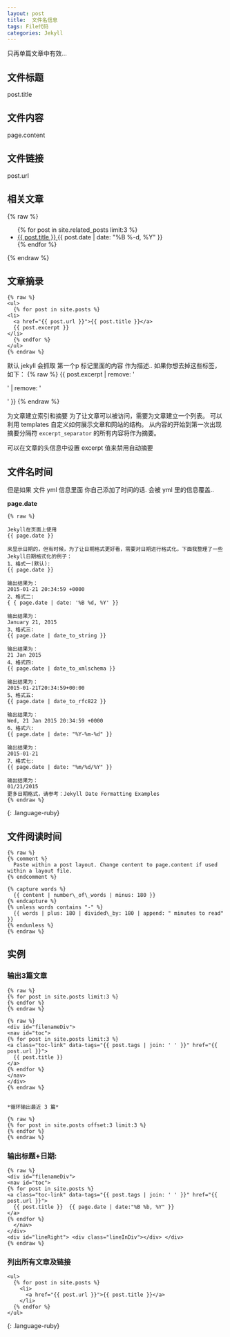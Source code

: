 ```yaml
---
layout: post
title:  文件名信息
tags: File代码
categories: Jekyll
---
```


只再单篇文章中有效...



## 文件标题
post.title




## 文件内容
page.content





## 文件链接
post.url




## 相关文章
{% raw %}
	<ul>
	  {% for post in site.related_posts limit:3 %}
	<li>
	  <a href="{{ post.url }}">
	{{ post.title }}
	  </a>
	  <time>{{ post.date | date: "%B %-d, %Y" }}</time>
	</li>
	  {% endfor %}
	</ul>
{% endraw %}








## 文章摘录
	{% raw %}
	<ul>
	  {% for post in site.posts %}
	<li>
	  <a href="{{ post.url }}">{{ post.title }}</a>
	  {{ post.excerpt }}
	</li>
	  {% endfor %}
	</ul>
	{% endraw %}

默认 jekyll 会抓取 第一个p 标记里面的内容 作为描述..
如果你想去掉这些标签，如下：
	{% raw %}
	{{ post.excerpt | remove: '<p>' | remove: '</p>' }}
	{% endraw %}

为文章建立索引和摘要
为了让文章可以被访问，需要为文章建立一个列表。
可以利用 templates 自定义如何展示文章和网站的结构。
从内容的开始到第一次出现摘要分隔符 `excerpt_separator` 的所有内容将作为摘要。


可以在文章的头信息中设置 excerpt 值来禁用自动摘要



## 文件名时间

但是如果 文件 yml 信息里面 你自己添加了时间的话. 会被 yml 里的信息覆盖..

**page.date**

~~~
{% raw %}

Jekyll在页面上使用
{{ page.date }}

来显示日期的，但有时候，为了让日期格式更好看，需要对日期进行格式化，下面我整理了一些Jekyll日期格式化的例子：
1、格式一(默认):
{{ page.date }}

输出结果为：
2015-01-21 20:34:59 +0000
2、格式二:
{ { page.date | date: '%B %d, %Y' }}

输出结果为：
January 21, 2015
3、格式三:
{{ page.date | date_to_string }}

输出结果为：
21 Jan 2015
4、格式四:
{{ page.date | date_to_xmlschema }}

输出结果为：
2015-01-21T20:34:59+00:00
5、格式五:
{{ page.date | date_to_rfc822 }}

输出结果为：
Wed, 21 Jan 2015 20:34:59 +0000
6、格式六:
{{ page.date | date: "%Y-%m-%d" }}

输出结果为：
2015-01-21
7、格式七:
{{ page.date | date: "%m/%d/%Y" }}

输出结果为：
01/21/2015
更多日期格式，请参考：Jekyll Date Formatting Examples
{% endraw %}

~~~
{: .language-ruby}



## 文件阅读时间
	{% raw %}
	{% comment %}
	  Paste within a post layout. Change content to page.content if used within a layout file.
	{% endcomment %}
	
	{% capture words %}
	  {{ content | number\_of\_words | minus: 180 }}
	{% endcapture %}
	{% unless words contains "-" %}
	  {{ words | plus: 180 | divided\_by: 180 | append: " minutes to read" }}
	{% endunless %}
	{% endraw %}





## 实例

### 输出3篇文章

	{% raw %}
	{% for post in site.posts limit:3 %}
	{% endfor %}
	{% endraw %}
	
	{% raw %}
	<div id="filenameDiv"> 
	<nav id="toc">
	{% for post in site.posts limit:3 %}
	<a class="toc-link" data-tags="{{ post.tags | join: ' ' }}" href="{{ post.url }}">
	  {{ post.title }}
	</a>
	{% endfor %}
	</nav>     
	</div>
	{% endraw %}
	
	
	*循环输出最近 3 篇*
	
	{% raw %}
	{% for post in site.posts offset:3 limit:3 %}
	{% endfor %}
	{% endraw %}






### 输出标题+日期:

	{% raw %}
	<div id="filenameDiv"> 
	<nav id="toc">
	{% for post in site.posts %}
	<a class="toc-link" data-tags="{{ post.tags | join: ' ' }}" href="{{ post.url }}">
	  {{ post.title }}  {{ page.date | date:"%B %b, %Y" }}
	</a>
	{% endfor %}
	  </nav>     
	</div>
	<div id="lineRight"> <div class="lineInDiv"></div> </div>
	{% endraw %}





### 列出所有文章及链接
~~~
<ul>
  {% for post in site.posts %}
    <li>
      <a href="{{ post.url }}">{{ post.title }}</a>
    </li>
  {% endfor %}
</ul>
~~~
{: .language-ruby}


